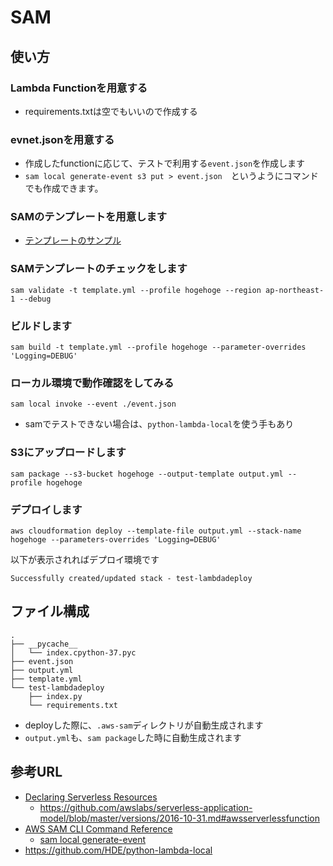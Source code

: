 # SAM
## 使い方
### Lambda Functionを用意する
- requirements.txtは空でもいいので作成する
### evnet.jsonを用意する
- 作成したfunctionに応じて、テストで利用する`event.json`を作成します
- `sam local generate-event s3 put > event.json`　というようにコマンドでも作成できます。
### SAMのテンプレートを用意します
- [テンプレートのサンプル](https://github.com/izanari/aws-cloudformation-samples/blob/master/lambda/template-03.yml)
### SAMテンプレートのチェックをします
```
sam validate -t template.yml --profile hogehoge --region ap-northeast-1 --debug
```
### ビルドします
```
sam build -t template.yml --profile hogehoge --parameter-overrides 'Logging=DEBUG'
```
### ローカル環境で動作確認をしてみる
```
sam local invoke --event ./event.json
```
- samでテストできない場合は、`python-lambda-local`を使う手もあり
### S3にアップロードします
```
sam package --s3-bucket hogehoge --output-template output.yml --profile hogehoge
```
### デプロイします
```
aws cloudformation deploy --template-file output.yml --stack-name hogehoge --parameters-overrides 'Logging=DEBUG'
```
以下が表示されればデプロイ環境です
```
Successfully created/updated stack - test-lambdadeploy
```
## ファイル構成
```
.
├── __pycache__
│   └── index.cpython-37.pyc
├── event.json
├── output.yml
├── template.yml
└── test-lambdadeploy
    ├── index.py
    └── requirements.txt
```
- deployした際に、`.aws-sam`ディレクトリが自動生成されます
- `output.yml`も、`sam package`した時に自動生成されます
## 参考URL
- [Declaring Serverless Resources](https://docs.aws.amazon.com/serverless-application-model/latest/developerguide/serverless-sam-template.html)
  - https://github.com/awslabs/serverless-application-model/blob/master/versions/2016-10-31.md#awsserverlessfunction
- [AWS SAM CLI Command Reference](https://docs.aws.amazon.com/serverless-application-model/latest/developerguide/serverless-sam-cli-command-reference.html)
  - [sam local generate-event](https://docs.aws.amazon.com/serverless-application-model/latest/developerguide/sam-cli-command-reference-sam-local-generate-event.html)
- https://github.com/HDE/python-lambda-local